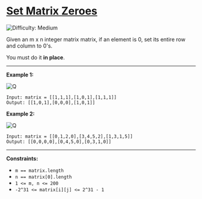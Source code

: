# [Set Matrix Zeroes](https://leetcode.com/problems/set-matrix-zeroes/description/)
![Difficulty: Medium](https://img.shields.io/badge/Difficulty-Medium-brightgreen)

Given an m x n integer matrix matrix, if an element is 0, set its entire row and column to 0's.

You must do it **in place**.

---
**Example 1:**

![Q](https://assets.leetcode.com/uploads/2020/08/17/mat1.jpg)

```
Input: matrix = [[1,1,1],[1,0,1],[1,1,1]]
Output: [[1,0,1],[0,0,0],[1,0,1]]

```

**Example 2:**

![Q](https://assets.leetcode.com/uploads/2020/08/17/mat2.jpg)


```
Input: matrix = [[0,1,2,0],[3,4,5,2],[1,3,1,5]]
Output: [[0,0,0,0],[0,4,5,0],[0,3,1,0]]

```
---

**Constraints:**

- `m == matrix.length`
- `n == matrix[0].length`
- `1 <= m, n <= 200`
- `-2^31 <= matrix[i][j] <= 2^31 - 1`
